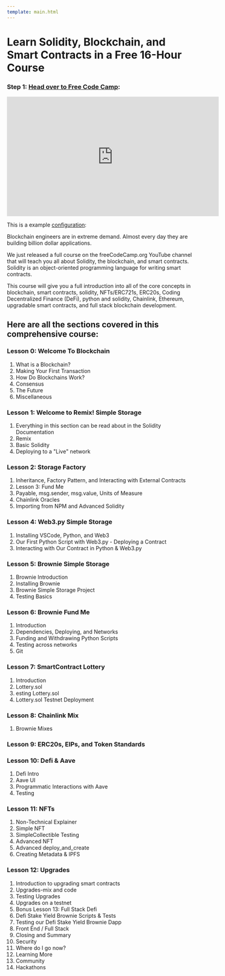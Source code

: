 ```yaml
---
template: main.html
---
```


# Learn Solidity, Blockchain, and Smart Contracts in a Free 16-Hour Course

### Step 1: [Head over to Free Code Camp](https://www.freecodecamp.org/news/learn-solidity-blockchain-and-smart-contracts-in-a-free/):


<iframe width="560" height="315" src="https://www.youtube.com/embed/M576WGiDBdQ" title="YouTube video player" frameborder="0" allow="accelerometer; autoplay; clipboard-write; encrypted-media; gyroscope; picture-in-picture" allowfullscreen></iframe> 


This is a example [configuration](https://www.mkdocs.org/user-guide/configuration/):

Blockchain engineers are in extreme demand. Almost every day they are building billion dollar applications.

We just released a full course on the freeCodeCamp.org YouTube channel that will teach you all about Solidity, the blockchain, and smart contracts. Solidity is an object-oriented programming language for writing smart contracts.

This course will give you a full introduction into all of the core concepts in blockchain, smart contracts, solidity, NFTs/ERC721s, ERC20s, Coding Decentralized Finance (DeFi), python and solidity, Chainlink, Ethereum, upgradable smart contracts, and full stack blockchain development.

## Here are all the sections covered in this comprehensive course:

### Lesson 0: Welcome To Blockchain
1. What is a Blockchain?
2. Making Your First Transaction
3. How Do Blockchains Work?
4. Consensus
5. The Future
6. Miscellaneous

### Lesson 1: Welcome to Remix! Simple Storage
1. Everything in this section can be read about in the Solidity Documentation
2. Remix
3. Basic Solidity
4. Deploying to a "Live" network

### Lesson 2: Storage Factory
1. Inheritance, Factory Pattern, and Interacting with External Contracts
2. Lesson 3: Fund Me
3. Payable, msg.sender, msg.value, Units of Measure
4. Chainlink Oracles
5. Importing from NPM and Advanced Solidity

### Lesson 4: Web3.py Simple Storage
1. Installing VSCode, Python, and Web3
2. Our First Python Script with Web3.py - Deploying a Contract
3. Interacting with Our Contract in Python & Web3.py

### Lesson 5: Brownie Simple Storage
1. Brownie Introduction
2. Installing Brownie
3. Brownie Simple Storage Project
4. Testing Basics

### Lesson 6: Brownie Fund Me
1. Introduction
2. Dependencies, Deploying, and Networks
3. Funding and Withdrawing Python Scripts
4. Testing across networks
5. Git

### Lesson 7: SmartContract Lottery
1. Introduction
2. Lottery.sol
3. esting Lottery.sol
4. Lottery.sol Testnet Deployment

### Lesson 8: Chainlink Mix
1. Brownie Mixes

### Lesson 9: ERC20s, EIPs, and Token Standards

### Lesson 10: Defi & Aave
1. Defi Intro
2. Aave UI
3. Programmatic Interactions with Aave
4. Testing

### Lesson 11: NFTs
1. Non-Technical Explainer
2. Simple NFT
3. SimpleCollectible Testing
4. Advanced NFT
5. Advanced deploy_and_create
6. Creating Metadata & IPFS

### Lesson 12: Upgrades
1. Introduction to upgrading smart contracts
2. Upgrades-mix and code
3. Testing Upgrades
4. Upgrades on a testnet
5. Bonus Lesson 13: Full Stack Defi
6. Defi Stake Yield Brownie Scripts & Tests
7. Testing our Defi Stake Yield Brownie Dapp
8. Front End / Full Stack
9. Closing and Summary
10. Security
11. Where do I go now?
12. Learning More
13. Community
14. Hackathons